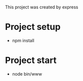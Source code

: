 This project was created by express


# Project setup
- npm install


# Project start
- node bin/www
